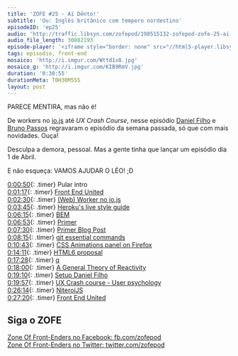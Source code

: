 ```yaml
---
title: 'ZOFE #25 - Aí Dênto!'
subtitle: 'Ou: Inglês britânico com tempero nordestino'
episodeID: 'ep25'
audio: 'http://traffic.libsyn.com/zofepod/198515132-zofepod-zofe-25-ai-dento.m4a'
audio_file_length: 30082193
episode-player: '<iframe style="border: none" src="//html5-player.libsyn.com/embed/episode/id/7032629/height/90/theme/custom/autoplay/no/autonext/no/thumbnail/yes/preload/no/no_addthis/no/direction/backward/render-playlist/no/custom-color/87A93A/" height="90" width="100%" scrolling="no"  allowfullscreen webkitallowfullscreen mozallowfullscreen oallowfullscreen msallowfullscreen></iframe>'
tags: episodio, front-end
mosaico: 'http://i.imgur.com/Wttd1x8.jpg'
mosaico_g: 'http://i.imgur.com/KIB9RmV.jpg'
duration: '0:30:55'
durationMeta: T0H30M55S
layout: post
---
```


PARECE MENTIRA, mas não é!

De workers no [io.js](https://iojs.org/) até _UX Crash Course_, nesse episódio [Daniel Filho](https://twitter.com/danielfilho) e [Bruno Passos](https://twitter.com/brunopassos) regravaram o episódio da semana passada, só que com mais novidades. Ouça!

<!-- excerpt -->

Desculpa a demora, pessoal. Mas a gente tinha que lançar um episódio dia 1 de Abril.

E não esqueça: VAMOS AJUDAR O LÉO! ;D

[0:00:50](#t=0:00:50){: .timer} Pular intro<br>
[0:01:17](#t=0:01:17){: .timer} [Front End United](http://frontendunited.io/leokzw/)<br>
[0:02:30](#t=0:02:30){: .timer} [(Web) Worker no io.js](https://github.com/iojs/io.js/pull/1159)<br>
[0:03:45](#t=0:03:45){: .timer} [Heroku's live style guide](http://purple.herokuapp.com/)<br>
[0:06:15](#t=0:06:15){: .timer} [BEM](http://csswizardry.com/2013/01/mindbemding-getting-your-head-round-bem-syntax/)<br>
[0:06:53](#t=0:06:53){: .timer} [Primer ](http://primercss.io/)<br>
[0:07:30](#t=0:07:30){: .timer} [Primer Blog Post](http://markdotto.com/2015/03/23/introducing-primer/)<br>
[0:08:15](#t=0:08:15){: .timer} [git essential commands](https://github.com/bpassos/git-commands)<br>
[0:10:43](#t=0:10:43){: .timer} [CSS Animations panel on Firefox](https://twitter.com/malyw/status/578885039099928576/photo/1)<br>
[0:14:11](#t=0:14:11){: .timer} [HTML6 proposal](https://lists.w3.org/Archives/Public/public-whatwg-archive/2015Mar/0071.html)<br>
[0:17:28](#t=0:17:28){: .timer} [q](https://github.com/kriskowal/q)<br>
[0:18:00](#t=0:18:00){: .timer} [A General Theory of Reactivity](https://github.com/kriskowal/gtor)<br>
[0:19:10](#t=0:19:10){: .timer} [Setup Daniel Filho](http://setup.loopinfinito.com.br/daniel-filho/)<br>
[0:19:57](#t=0:19:57){: .timer} [UX Crash course - User psychology](http://thehipperelement.com/post/87574750438/ux-crash-course-user-psychology)<br>
[0:26:14](#t=0:26:14){: .timer} [NiteroiJS](http://niteroijs.org)<br>
[0:27:20](#t=0:27:20){: .timer} [Front End United](http://frontendunited.io/leokzw/)<br>

## Siga o ZOFE

[Zone Of Front-Enders no Facebook: fb.com/zofepod](http://fb.com/zofepod/ 'ZOFE no Facebook: fb.com/zofepod')<br>
[Zone Of Front-Enders no Twitter: twitter.com/zofepod](http://twitter.com/zofepod/ 'ZOFE no Twitter')<br>
